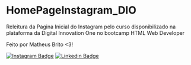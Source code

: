 # HomePageInstagram_DIO
Releitura da Pagina Inicial do Instagram pelo curso disponibilizado na plataforma da Digital Innovation One no bootcamp  HTML Web Developer

Feito por Matheus Brito <3!

[![Instagram Badge](https://img.shields.io/badge/-@matheusbrit00-1ca0f1?style=flat-square&labelColor=1ca0f1&logo=instagram&logoColor=white&link=https://www.instagram.com/matheusbrit00/)](https://www.instagram.com/matheusbrit00/) [![Linkedin Badge](https://img.shields.io/badge/-Matheus-blue?style=flat-square&logo=Linkedin&logoColor=white&link=https://www.linkedin.com/in/matheusbrito00/)](https://www.linkedin.com/in/matheusbrito00/) 
                            
